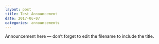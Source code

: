 ```yaml
---
layout: post
title: Test Announcement
date: 2017-06-07
categories: announcements
---
```

Announcement here — don’t forget to edit the filename to include the title.
